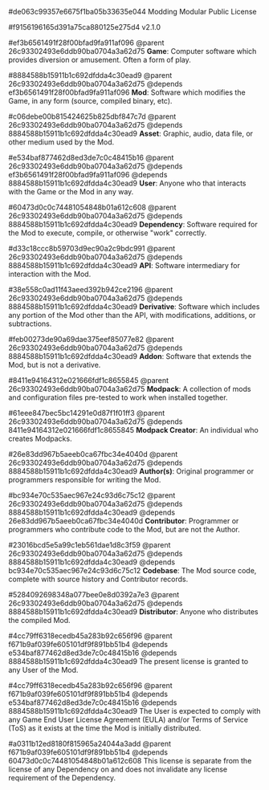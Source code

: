 #de063c99357e6675f1ba05b33635e044
Modding Modular Public License

#f9156196165d391a75ca880125e275d4
v2.1.0

#ef3b6561491f28f00bfad9fa911af096
@parent 26c93302493e6ddb90ba0704a3a62d75
**Game**: Computer software which provides diversion or amusement. Often a form of play. 

#8884588b15911b1c692dfdda4c30ead9
@parent 26c93302493e6ddb90ba0704a3a62d75
@depends ef3b6561491f28f00bfad9fa911af096
**Mod**: Software which modifies the Game, in any form (source, compiled binary, etc).

#c06debe00b815424625b825dbf847c7d
@parent 26c93302493e6ddb90ba0704a3a62d75
@depends 8884588b15911b1c692dfdda4c30ead9
**Asset**: Graphic, audio, data file, or other medium used by the Mod.

#e534baf877462d8ed3de7c0c48415b16
@parent 26c93302493e6ddb90ba0704a3a62d75
@depends ef3b6561491f28f00bfad9fa911af096
@depends 8884588b15911b1c692dfdda4c30ead9
**User**: Anyone who that interacts with the Game or the Mod in any way.

#60473d0c0c74481054848b01a612c608
@parent 26c93302493e6ddb90ba0704a3a62d75
@depends 8884588b15911b1c692dfdda4c30ead9
**Dependency**: Software required for the Mod to execute, compile, or otherwise "work" correctly.

#d33c18ccc8b59703d9ec90a2c9bdc991
@parent 26c93302493e6ddb90ba0704a3a62d75
@depends 8884588b15911b1c692dfdda4c30ead9
**API**: Software intermediary for interaction with the Mod.

#38e558c0ad11f43aeed392b942ce2196
@parent 26c93302493e6ddb90ba0704a3a62d75
@depends 8884588b15911b1c692dfdda4c30ead9
**Derivative**: Software which includes any portion of the Mod other than the API, with modifications, additions, or subtractions.

#feb00273de90a69dae375eef85077e82
@parent 26c93302493e6ddb90ba0704a3a62d75
@depends 8884588b15911b1c692dfdda4c30ead9
**Addon**: Software that extends the Mod, but is not a derivative.

#8411e94164312e021666fdf1c8655845
@parent 26c93302493e6ddb90ba0704a3a62d75
**Modpack**: A collection of mods and configuration files pre-tested to work when installed together.

#61eee847bec5bc14291e0d87f1f01ff3
@parent 26c93302493e6ddb90ba0704a3a62d75
@depends 8411e94164312e021666fdf1c8655845
**Modpack Creator**: An individual who creates Modpacks.

#26e83dd967b5aeeb0ca67fbc34e4040d
@parent 26c93302493e6ddb90ba0704a3a62d75
@depends 8884588b15911b1c692dfdda4c30ead9
**Author(s)**: Original programmer or programmers responsible for writing the Mod.

#bc934e70c535aec967e24c93d6c75c12
@parent 26c93302493e6ddb90ba0704a3a62d75
@depends 8884588b15911b1c692dfdda4c30ead9
@depends 26e83dd967b5aeeb0ca67fbc34e4040d
**Contributor**: Programmer or programmers who contribute code to the Mod, but are not the Author.

#23016bcd5e5a99c1eb561dae1d8c3f59
@parent 26c93302493e6ddb90ba0704a3a62d75
@depends 8884588b15911b1c692dfdda4c30ead9
@depends bc934e70c535aec967e24c93d6c75c12
**Codebase**: The Mod source code, complete with source history and Contributor records.

#5284092698348a077bee0e8d0392a7e3
@parent 26c93302493e6ddb90ba0704a3a62d75
@depends 8884588b15911b1c692dfdda4c30ead9
**Distributor**: Anyone who distributes the compiled Mod.

#4cc79ff6318ecedb45a283b92c656f96
@parent f671b9af039fe605101df9f891bb51b4
@depends e534baf877462d8ed3de7c0c48415b16
@depends 8884588b15911b1c692dfdda4c30ead9
The present license is granted to any User of the Mod.

#4cc79ff6318ecedb45a283b92c656f96
@parent f671b9af039fe605101df9f891bb51b4
@depends e534baf877462d8ed3de7c0c48415b16
@depends 8884588b15911b1c692dfdda4c30ead9
The User is expected to comply with any Game End User License Agreement (EULA) and/or Terms of Service (ToS) as it exists at the time the Mod is initially distributed.

#a0311b12ed8180f815965a24044a3add
@parent f671b9af039fe605101df9f891bb51b4
@depends 60473d0c0c74481054848b01a612c608
This license is separate from the license of any Dependency on and does not invalidate any license requirement of the Dependency.

